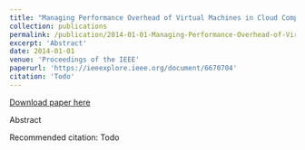 ```yaml
---
title: "Managing Performance Overhead of Virtual Machines in Cloud Computing: A Survey, State of Art and Future Directions"
collection: publications
permalink: /publication/2014-01-01-Managing-Performance-Overhead-of-Virtual-Machines-in-Cloud-Computing
excerpt: 'Abstract'
date: 2014-01-01
venue: 'Proceedings of the IEEE'
paperurl: 'https://ieeexplore.ieee.org/document/6670704'
citation: 'Todo'
---
```


<a href='https://ieeexplore.ieee.org/document/6670704'>Download paper here</a>

Abstract

Recommended citation: Todo
